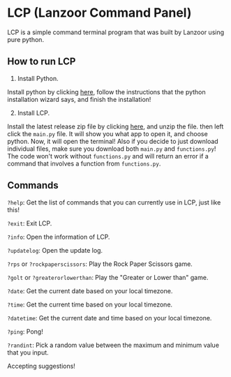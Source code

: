 # LCP (Lanzoor Command Panel)

LCP is a simple command terminal program that was built by Lanzoor using pure python.

## How to run LCP

1. Install Python.

Install python by clicking [here](https://python.org/downloads), follow the instructions that the python installation wizard says, and finish the installation!

2. Install LCP.

Install the latest release zip file by clicking [here](https://github.com/Lanzoor/Lanzoor-Command-Panel/releases/latest), and unzip the file.
then left click the `main.py` file.
It will show you what app to open it, and choose python.
Now, it will open the terminal!
Also if you decide to just download individual files, make sure you download both `main.py` and `functions.py`!
The code won't work without `functions.py` and will return an error if a command that involves a function from `functions.py`.

## Commands

`?help`: Get the list of commands that you can currently use in LCP, just like this!

`?exit`: Exit LCP.

`?info`: Open the information of LCP.

`?updatelog`: Open the update log.

`?rps` or `?rockpaperscissors`: Play the Rock Paper Scissors game.

`?golt` or `?greaterorlowerthan`: Play the "Greater or Lower than" game.

`?date`: Get the current date based on your local timezone.

`?time`: Get the current time based on your local timezone.

`?datetime`: Get the current date and time based on your local timezone.

`?ping`: Pong!

`?randint`: Pick a random value between the maximum and minimum value that you input.

Accepting suggestions!
